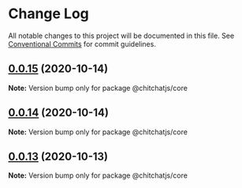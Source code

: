 # Change Log

All notable changes to this project will be documented in this file.
See [Conventional Commits](https://conventionalcommits.org) for commit guidelines.

## [0.0.15](https://github.com/kevindra/chitchatjs/compare/@chitchatjs/core@0.0.14...@chitchatjs/core@0.0.15) (2020-10-14)

**Note:** Version bump only for package @chitchatjs/core





## [0.0.14](https://github.com/kevindra/chitchatjs/compare/@chitchatjs/core@0.0.13...@chitchatjs/core@0.0.14) (2020-10-14)

**Note:** Version bump only for package @chitchatjs/core





## [0.0.13](https://github.com/kevindra/chitchatjs/compare/@chitchatjs/core@0.0.12...@chitchatjs/core@0.0.13) (2020-10-13)

**Note:** Version bump only for package @chitchatjs/core
